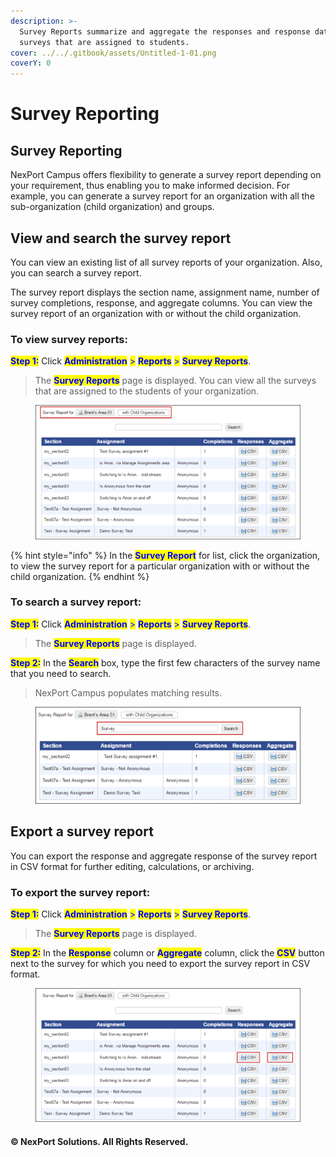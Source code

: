 ```yaml
---
description: >-
  Survey Reports summarize and aggregate the responses and response data of
  surveys that are assigned to students.
cover: ../../.gitbook/assets/Untitled-1-01.png
coverY: 0
---
```


# Survey Reporting

## Survey Reporting <a href="#kanchor39" id="kanchor39"></a>

NexPort Campus offers flexibility to generate a survey report depending on your requirement, thus enabling you to make informed decision. For example, you can generate a survey report for an organization with all the sub-organization (child organization) and groups.

## View and search the survey report <a href="#view" id="view"></a>

You can view an existing list of all survey reports of your organization. Also, you can search a survey report.

The survey report displays the section name, assignment name, number of survey completions, response, and aggregate columns. You can view the survey report of an organization with or without the child organization.

### **To view survey reports:**

<mark style="color:blue;">**Step 1:**</mark>  Click <mark style="color:blue;">**Administration**</mark> <mark style="color:blue;"></mark><mark style="color:blue;">></mark> <mark style="color:blue;"></mark><mark style="color:blue;">**Reports**</mark> <mark style="color:blue;"></mark><mark style="color:blue;">></mark> <mark style="color:blue;"></mark><mark style="color:blue;">**Survey Reports**</mark>.

> The <mark style="color:blue;">**Survey Reports**</mark> page is displayed. You can view all the surveys that are assigned to the students of your organization.

<figure><img src="../../.gitbook/assets/SurveyReports_550x278.png" alt=""><figcaption></figcaption></figure>

{% hint style="info" %}
In the <mark style="color:blue;">**Survey Report**</mark> for list, click the organization, to view the survey report for a particular organization with or without the child organization.
{% endhint %}

### **To search a survey report:**

<mark style="color:blue;">**Step 1:**</mark>  Click <mark style="color:blue;">**Administration**</mark> <mark style="color:blue;"></mark><mark style="color:blue;">></mark> <mark style="color:blue;"></mark><mark style="color:blue;">**Reports**</mark> <mark style="color:blue;"></mark><mark style="color:blue;">></mark> <mark style="color:blue;"></mark><mark style="color:blue;">**Survey Reports**</mark>.

> The <mark style="color:blue;">**Survey Reports**</mark> page is displayed.

<mark style="color:blue;">**Step 2:**</mark>  In the <mark style="color:blue;">**Search**</mark> box, type the first few characters of the survey name that you need to search.

> NexPort Campus populates matching results.

<figure><img src="../../.gitbook/assets/SurveyReports_Search_550x201.png" alt=""><figcaption></figcaption></figure>

## Export a survey report <a href="#export" id="export"></a>

You can export the response and aggregate response of the survey report in CSV format for further editing, calculations, or archiving.

### **To export the survey report:**

<mark style="color:blue;">**Step 1:**</mark>  Click <mark style="color:blue;">**Administration**</mark> <mark style="color:blue;"></mark><mark style="color:blue;">></mark> <mark style="color:blue;"></mark><mark style="color:blue;">**Reports**</mark> <mark style="color:blue;"></mark><mark style="color:blue;">></mark> <mark style="color:blue;"></mark><mark style="color:blue;">**Survey Reports**</mark>.

> The <mark style="color:blue;">**Survey Reports**</mark> page is displayed.

<mark style="color:blue;">**Step 2:**</mark> In the <mark style="color:blue;">**Response**</mark> column or <mark style="color:blue;">**Aggregate**</mark> column, click the <mark style="color:blue;">**CSV**</mark> button next to the survey for which you need to export the survey report in CSV format.

<figure><img src="../../.gitbook/assets/SurveyReports_Export_550x278.png" alt=""><figcaption></figcaption></figure>

#### © NexPort Solutions. All Rights Reserved.
